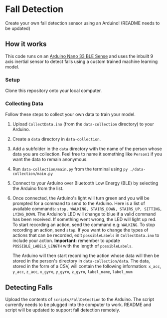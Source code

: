 # Fall Detection
Create your own fall detection sensor using an Arduino! (README needs to be updated)

## How it works
This code runs on an [Arduino Nano 33 BLE Sense](https://store.arduino.cc/arduino-nano-33-ble-sense) and uses the inbuilt 9 axis inertial sensor to detect falls using a custom trained machine learning model.

### Setup
Clone this repository onto your local computer. 

### Collecting Data
Follow these steps to collect your own data to train your model.
1. Upload `CollectData.ino` (from the `data-collection` directory) to your Arduino.
2. Create a `data` directory in `data-collection`.
3. Add a subfolder in the `data` directory with the name of the person whose data you are collection. Feel free to name it something like `Person1` if you want the data to remain anonymous.
4. Run `data-collection/main.py` from the terminal using ```py ./data-collection/main.py```
5. Connect to your Arduino over Bluetooth Low Energy (BLE) by selecting the Arduino from the list.
6. Once connected, the Arduino's light will turn green and you will be prompted for a command to send to the Arduino. Here is a list of available commands: ```stop, WALKING, STAIRS_DOWN, STAIRS_UP, SITTING, LYING_DOWN```. The Arduino's LED will change to blue if a valid command has been received. If something went wrong, the LED will light up red. To start recording an action, send the command e.g: `WALKING`. To stop recording an action, send `stop`. If you want to change the types of actions that can be recorded, edit `possibleLabels` in `CollectData.ino` to include your action. **Important:** remember to update `POSSIBLE_LABELS_LENGTH` with the length of `possibleLabels`.

    The Arduino will then start recording the action whose data will then be stored in the person's directory in `data-collection/data`. The data, stored in the form of a CSV, will contain the following information: `x_acc`, `y_acc`, `z_acc`, `x_gyro`, `y_gyro`, `z_gyro`, `label_name`, `label_num` 
    
## Detecting Falls
Upload the contents of `scripts/FallDetection` to the Arduino. The script currently needs to be plugged into the computer to work. README and script will be updated to support fall detection remotely.